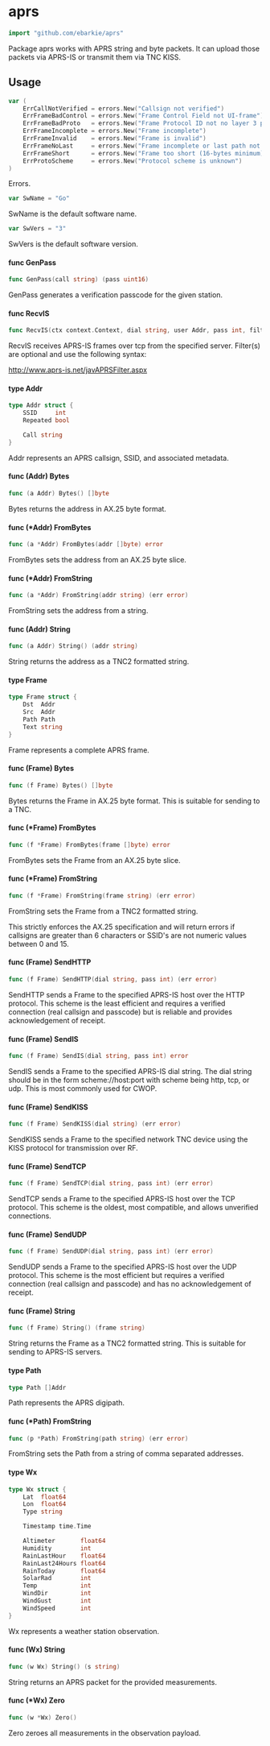 # aprs

```go
import "github.com/ebarkie/aprs"
```

Package aprs works with APRS string and byte packets. It can upload those
packets via APRS-IS or transmit them via TNC KISS.

## Usage

```go
var (
	ErrCallNotVerified = errors.New("Callsign not verified")
	ErrFrameBadControl = errors.New("Frame Control Field not UI-frame")
	ErrFrameBadProto   = errors.New("Frame Protocol ID not no layer 3 protocol")
	ErrFrameIncomplete = errors.New("Frame incomplete")
	ErrFrameInvalid    = errors.New("Frame is invalid")
	ErrFrameNoLast     = errors.New("Frame incomplete or last path not set")
	ErrFrameShort      = errors.New("Frame too short (16-bytes minimum)")
	ErrProtoScheme     = errors.New("Protocol scheme is unknown")
)
```
Errors.

```go
var SwName = "Go"
```
SwName is the default software name.

```go
var SwVers = "3"
```
SwVers is the default software version.

#### func  GenPass

```go
func GenPass(call string) (pass uint16)
```
GenPass generates a verification passcode for the given station.

#### func  RecvIS

```go
func RecvIS(ctx context.Context, dial string, user Addr, pass int, filters ...string) <-chan Frame
```
RecvIS receives APRS-IS frames over tcp from the specified server. Filter(s) are
optional and use the following syntax:

http://www.aprs-is.net/javAPRSFilter.aspx

#### type Addr

```go
type Addr struct {
	SSID     int
	Repeated bool

	Call string
}
```

Addr represents an APRS callsign, SSID, and associated metadata.

#### func (Addr) Bytes

```go
func (a Addr) Bytes() []byte
```
Bytes returns the address in AX.25 byte format.

#### func (*Addr) FromBytes

```go
func (a *Addr) FromBytes(addr []byte) error
```
FromBytes sets the address from an AX.25 byte slice.

#### func (*Addr) FromString

```go
func (a *Addr) FromString(addr string) (err error)
```
FromString sets the address from a string.

#### func (Addr) String

```go
func (a Addr) String() (addr string)
```
String returns the address as a TNC2 formatted string.

#### type Frame

```go
type Frame struct {
	Dst  Addr
	Src  Addr
	Path Path
	Text string
}
```

Frame represents a complete APRS frame.

#### func (Frame) Bytes

```go
func (f Frame) Bytes() []byte
```
Bytes returns the Frame in AX.25 byte format. This is suitable for sending to a
TNC.

#### func (*Frame) FromBytes

```go
func (f *Frame) FromBytes(frame []byte) error
```
FromBytes sets the Frame from an AX.25 byte slice.

#### func (*Frame) FromString

```go
func (f *Frame) FromString(frame string) (err error)
```
FromString sets the Frame from a TNC2 formatted string.

This strictly enforces the AX.25 specification and will return errors if
callsigns are greater than 6 characters or SSID's are not numeric values between
0 and 15.

#### func (Frame) SendHTTP

```go
func (f Frame) SendHTTP(dial string, pass int) (err error)
```
SendHTTP sends a Frame to the specified APRS-IS host over the HTTP protocol.
This scheme is the least efficient and requires a verified connection (real
callsign and passcode) but is reliable and provides acknowledgement of receipt.

#### func (Frame) SendIS

```go
func (f Frame) SendIS(dial string, pass int) error
```
SendIS sends a Frame to the specified APRS-IS dial string. The dial string
should be in the form scheme://host:port with scheme being http, tcp, or udp.
This is most commonly used for CWOP.

#### func (Frame) SendKISS

```go
func (f Frame) SendKISS(dial string) (err error)
```
SendKISS sends a Frame to the specified network TNC device using the KISS
protocol for transmission over RF.

#### func (Frame) SendTCP

```go
func (f Frame) SendTCP(dial string, pass int) (err error)
```
SendTCP sends a Frame to the specified APRS-IS host over the TCP protocol. This
scheme is the oldest, most compatible, and allows unverified connections.

#### func (Frame) SendUDP

```go
func (f Frame) SendUDP(dial string, pass int) (err error)
```
SendUDP sends a Frame to the specified APRS-IS host over the UDP protocol. This
scheme is the most efficient but requires a verified connection (real callsign
and passcode) and has no acknowledgement of receipt.

#### func (Frame) String

```go
func (f Frame) String() (frame string)
```
String returns the Frame as a TNC2 formatted string. This is suitable for
sending to APRS-IS servers.

#### type Path

```go
type Path []Addr
```

Path represents the APRS digipath.

#### func (*Path) FromString

```go
func (p *Path) FromString(path string) (err error)
```
FromString sets the Path from a string of comma separated addresses.

#### type Wx

```go
type Wx struct {
	Lat  float64
	Lon  float64
	Type string

	Timestamp time.Time

	Altimeter       float64
	Humidity        int
	RainLastHour    float64
	RainLast24Hours float64
	RainToday       float64
	SolarRad        int
	Temp            int
	WindDir         int
	WindGust        int
	WindSpeed       int
}
```

Wx represents a weather station observation.

#### func (Wx) String

```go
func (w Wx) String() (s string)
```
String returns an APRS packet for the provided measurements.

#### func (*Wx) Zero

```go
func (w *Wx) Zero()
```
Zero zeroes all measurements in the observation payload.
